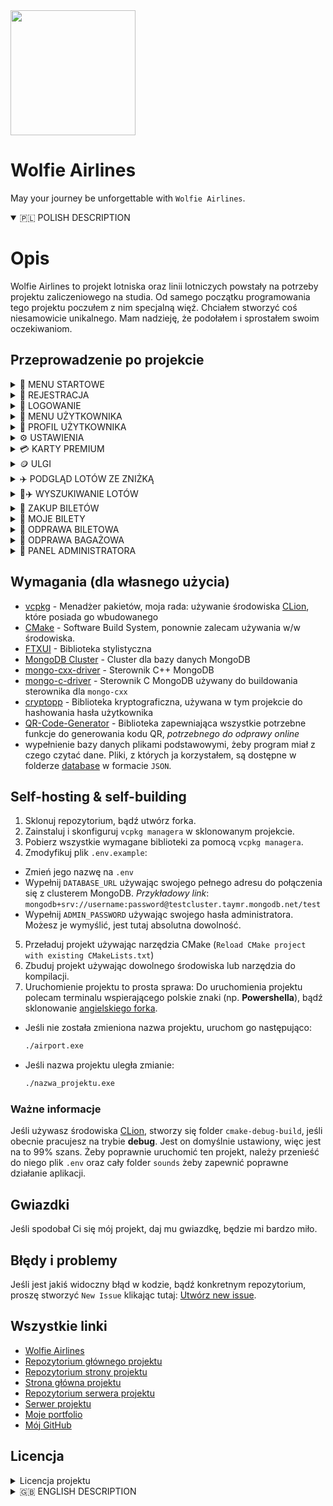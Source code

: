 <div>
  <img
    src="https://i.imgur.com/MLlNSm4.png"
    class="logo-img"
    style="width:200px;heigth:200px"
    />
</div>

# Wolfie Airlines 

May your journey be unforgettable with `Wolfie Airlines`.

<details open>
  <summary>
    🇵🇱 POLISH DESCRIPTION
  </summary>

# Opis
Wolfie Airlines to projekt lotniska oraz linii lotniczych powstały na potrzeby projektu zaliczeniowego na studia. Od samego początku programowania tego projektu poczułem z nim specjalną więź. Chciałem stworzyć coś niesamowicie unikalnego. Mam nadzieję, że podołałem i sprostałem swoim oczekiwaniom.

## Przeprowadzenie po projekcie

<details>
  <summary>
    🧭 MENU STARTOWE
  </summary>
  
  Użytkownik może korzystać z aplikacji bez możliwości zakładania konta ani logowania się, ale ma oczywiście ograniczone funkcje.
  <img src="https://i.imgur.com/OYHkDLv.png"/>
</details>

<details>
  <summary>
    👤 REJESTRACJA
  </summary>

  Wszystko się gdzieś zaczyna. Zarejestrujmy się więc, żeby korzystać z naszej aplikacji.
  <img src="https://i.imgur.com/yzLoNxv.png"/>
</details>

<details>
  <summary>
    👤 LOGOWANIE
  </summary>

  Po udanej rejestracji, zalogujmy się na nasze konto
  <img src="https://i.imgur.com/dFMuvvN.png"/>
</details>

<details>
  <summary>
    🧭 MENU UŻYTKOWNIKA
  </summary>

  Naszym oczom ukaże się menu użytkownika, które posiada o wiele więcej funkcji niż podstawowe menu startowe.
  <img src="https://i.imgur.com/8V1i80v.png"/>
</details>

<details>
  <summary>
    👤 PROFIL UŻYTKOWNIKA
  </summary>

  Każda szanująca się aplikacja wspierająca zakładanie własnego konta powinna mieć możliwość przejrzenia własnego profilu. W `Wolfie Airlines` traktujemy naszych klientów naprawdę poważnie.
  <img src="https://i.imgur.com/8O1tjna.png"/>

  Profil służy głównie do przeglądania statystyk, takich jak: zweryfikowany zawód, obecna karta premium/obecnie przypisana zniżka, zaoszczędzone pieniądze, data utworzenia konta, domyślna metoda płatności (`można ją zmienić w ustawieniach, o czym jest napisane niżej`), liczba zakupionych biletów, czy ilość wydanych pieniędzy.
</details>

<details>
  <summary>
    ⚙️ USTAWIENIA
  </summary>

  Oprócz możliwości wyświetlenia własnego konta, można je również edytować. Zmiana hasła, adresu e-mail, nazwy użytkownika, itp. są niesamowicie potrzebne dla zadowolenia użytkowników z korzystania z aplikacji.
  <img src="https://i.imgur.com/QgMZW2k.png"/>

  <details>
    <summary>
    👷‍♂️ WERYFIKACJA ZAWODU
    </summary>

  Każdy użytkownik ma możliwość zweryfikować wykonywany zawód, co niesie za sobą korzyści. Obecnie aplikacja wspiera 5 zawodów: `muzyk`, `lekarz`, `matematyk`, `informatyk` i `policjant`, a korzyści z nich to kolejno:
  - `Muzyk` - **darmowy^** przewóz instrumentów muzycznych
  - `Lekarz` - **darmowy^** przewóz asortymentu medycznego (apteczki, zestawy ratunkowe, szczepionki, itd.) oraz asortymentu potrzebnego do wykonywania zawodu (stetoskop, itp.)
  - `Matematyk` - **darmowy^** przewóz kalkulatora oraz liczydła
  - `Informatyk` - **darmowy^** przewóz narzędzi potrzebnych do wykonywania zawodu (laptop, tablet, komputer) oraz **darmowy^** przewóz nielimitowanych ilości urządzeń elektrycznych (na baterie litowe bądź litowo-jonowe)
  - `Policjant` - **darmowy^** przewóz narzędzi potrzebnych do wykonywania zawodu (broń, amunicja) oraz **darmowy^** i `wyłącznie dostępny dla tego zawodu`, przewóz zabronionych przedmiotów takich jak: `Broń paraliżująca`

**^** - `darmowy` oznacza: Dostępny (jeśli zabroniony), nieliczący się do wagi bagażu

  <details>
    <summary>
    🎵 Muzyk
    </summary>

  Weryfikacja zawodu wiąże się z testowaniem słuchu. Odtwarza się krótka część znanego utworu oraz zadaniem użytkownika będzie poprawne zgadnięcie wykonawcy/zespołu, który stworzył dany utwór.

  <img src="https://i.imgur.com/m0AXn5p.png"/>
  </details>

  <details>
    <summary>
    💉 Lekarz
    </summary>

  Weryfikacja zawodu wiąże się z diagnozą choroby. Wyświetlają się objawy, na podstawie których użytkownik musi stwierdzić chorobę.

  <img src="https://i.imgur.com/FUIr22v.png"/>
  </details>

  <details>
    <summary>
    🧮 Matematyk
    </summary>

  Weryfikacja zawodu wiąże się z rozwiązaniem problemu matematycznego. Wyświetla się pytanie, na które użytkownik musi podać poprawną odpowiedź, zgodną z wyświetloną podpowiedzią.

  <img src="https://i.imgur.com/wewXZU7.png"/>
  </details>

  <details>
    <summary>
    💻 Informatyk
    </summary>

  Weryfikacja zawodu wiąże się z rozwiązaniem problemu informatycznego. Wyświetla się losowy problem z losowego języka programowania, a zadaniem użytkownika będzie wskazanie, w której linijce kodu znajduje się błąd.

  <img src="https://i.imgur.com/fipamv7.png"/>
  </details>

  <details>
    <summary>
    🚓 Policjant
    </summary>

  Weryfikacja zawodu wiąże się z podaniem `poprawnego` numeru odznaki

  <img src="https://i.imgur.com/fIDsbXe.png"/>
  </details>
  </details>

  <details>
  <summary>
    💳 ZMIANA DOMYŚLNEJ METODY PŁATNOŚCI
  </summary>

  Aplikacja wspiera obecnie 2 typy płatności: `Kod BLIK` oraz `kartę VISA`.
  <img src="https://i.imgur.com/g9xlIUL.png"/>
</details>
</details>

<details>
  <summary>
    💳 KARTY PREMIUM
  </summary>
    
  Użytkownik w aplikacji ma możliwość zakupienia karty premium, która w późniejszym etapie daje różne benefity.
  Najlepszym benefitem - *najbardziej rozwiniętym* - jest wybór miejsca w samolocie, dostępny jedynie dla `karty złotej oraz platynowej`
  <img src="https://i.imgur.com/fTi2bC1.png"/>

  Żeby zakupić kartę, wystarczy podać jej nazwę, a następnie ją opłacić.

  `Jeśli użytkownik ma zakupioną kartę premium, nie może starać się o zniżkę.`
 </details>

 <details>
  <summary>
    🪙 ULGI
  </summary>
    
  Oprócz wsparcia kart premium, oferujemy również zniżki dla: `weteranów wojennych`, `karty inwalidzkiej`, `emerytów` oraz `studentów`.
  <img src="https://i.imgur.com/ELk14vZ.png"/>


  `Jeśli użytkownik ma przypisaną zniżkę do konta, nie może zakupić już karty premium.`
 </details>

 <details>
  <summary>
    ✈️ PODGLĄD LOTÓW ZE ZNIŻKĄ
  </summary>

  Nieważne czy ze zniżką z ulgi czy z karty premium, każde wyświetlają się tak samo, jedynie wyświetlając inne ceny (zależnie od % zniżki).
  Poniżej znajdziecie wyświetlony ekran lotów ze zniżką dla `weterana wojennego`:
  <img src="https://i.imgur.com/CKRRSdP.png"/>
 </details>

<details>
  <summary>
    🔎✈️ WYSZUKIWANIE LOTÓW
  </summary>

  Wyszukiwanie lotów jest pierwszą i w zasadzie najważniejszą funkcją całej aplikacji, więc też i jedną z najbardziej rozbudowanych pod względem podanych przez użytkownika kryteriów.
  <img src="https://i.imgur.com/tIAQShv.png"/>

  Opcji jest naprawdę wiele, jak widać na załączonym zdjęciu. Przykładowo, wybierzmy opcję wyświetlenia wszystkich lotów.

  <img src="https://i.imgur.com/aaSx7Cd.png"/>

  Wyświetlił nam się cały ekran z możliwością *paginacji* (zmiany stron) pomiędzy wyświetlonymi lotami.
</details>

<details>
  <summary>
    🎫 ZAKUP BILETÓW
  </summary>

  Powiedzmy, że wybraliśmy już lot, który nas interesuje korzystając z wcześniej opisanej opcji. Czas zakupić na niego bilet!
  <img src="https://i.imgur.com/s9lZpxS.png"/>

  Skorzystajmy na potrzeby prezentacji z dokładniejszej funkcji (dokładniejszej, ponieważ każdy lot ma swój unikalny `identyfikator`, tak więc, korzystanie z opcji numer *1*, zawsze zwróci nam poprawne połączenie.
  Przykładowo: jeśli korzystając z funkcji numer *2* podamy miasto wylotu i przylotu, aplikacja może zwrócić nam 2 połączenia, ale o innych datach. Zalecane jest więc korzystanie z ID lotu, które można otrzymać korzystając z wyszukiwarki lotów.

  <img src="https://i.imgur.com/2yQfu4L.png"/>

  Potwierdzamy więc, zwrócony przez aplikację, lot i przechodzimy do następnego ekranu.

  <details>
  <summary>
    🎫✈️ WYBÓR MIEJSC W SAMOLOCIE (EXCLUSIVE DLA KARTY ZŁOTEJ I PLATYNOWEJ)
  </summary>

  Jeśli użytkownik posiada, opisaną niżej, `kartę premium`: **złotą lub platynową**, przysługuje mu korzyść wyboru miejsc w samolocie.
  <img src="https://i.imgur.com/nBS3zx0.png"/>

  Żeby wybrać miejsca należy podać kolejno:
  - **liczbę biletów do zakupu** (minimalnie `1`, maksymalnie `4` na jednego użytkownika)
  Zakładając, że chcemy tylko `jeden` bilet będziemy musieli podać:
  - Numer `rzędu`
  - Numer `miejsca`
  Jeśli chcemy parę biletów, aplikacja będzie pytała o wszystkie numery rzędów i miejsc. Należy podążać wtedy za instrukcjami wyświetlonymi w aplikacji.

  <img src="https://i.imgur.com/VFf4Wwl.png"/>

  Wybraliśmy miejsca. Wyświetla się samolot, a sama aplikacja prosi o potwierdzenie wyboru:
  <img src="https://i.imgur.com/Ctt8AZA.png"/>
</details>

  <details>
  <summary>
    🎫✈️ PRZYDZIAŁ MIEJSC (DLA POZOSTAŁYCH UŻYTKOWNIKÓW)
  </summary>

  Przydział miejsc dla użytkowników bez złotej lub platynowej karty premium odbywa się za pomocą zaimplementowanego, na podstawie oficjalnych danych linii lotniczych, `algorytmu`:
  - Jeśli są wolne miejsca w samolocie, przydziela losowo
  - Jeśli jedynymi miejscami w samolocie są miejsca ewakuacyjne, a użytkownik nie ma żadnej z ulg: `weteran wojenny`, `karta inwalidzka`, `emeryt`, zostaje mu przydzielone miejsce ewakuacyjne
  - W przeciwnym wypadku natomiast, jeśli użytkownik posiada w/w ulgi, aplikacja wyświetla zapytanie, czy użytkownik nadal chce zakupić bilet na miejscu ewakuacyjnym
</details>

<details>
  <summary>
    🎫💵 PŁATNOŚĆ ZA BILETY
  </summary>

  Jeśli potwierdziliśmy wybór miejsc w samolocie, bądź został nam on przydzielony odgórnie, należy zapłacić za bilety.
  <img src="https://i.imgur.com/gc1ciPK.png"/>

  Wyświetlony ekran płatności zależy od **domyślnej metody płatności** wybranej przez użytkownika. Podstawowo jest to `BLIK`, co można zmienić w ustawieniach opisanych wyżej.
  Po pomyślnie dokonanej płatności drukuje nam się fakturka z zakupionymi biletami i informacją o możliwości odprawy.

</details>
</details>

<details>
  <summary>
    🎫 MOJE BILETY
  </summary>

  Użytkownik ma oczywiście możliwość zobaczenia zakupionych biletów oraz ich statusów odpraw (bagażowej i biletowej)
  <img src="https://i.imgur.com/SZauO7a.png"/>
</details>

<details>
  <summary>
    🎫 ODPRAWA BILETOWA
  </summary>

  Mamy wyszukany i znaleziony lot, kupiony bilet, zostały odprawy. Pierwszą z nich oczywiście nie musi być odprawa biletowa, ale taką kolejność sugeruje nam aplikacja.
  <img src="https://i.imgur.com/uzN0PPP.png"/>

  Aplikacja wyświetla nam nasze bilety i prosi o wprowadzenie numeru lotu (obecnego na obramowaniu biletu, na załączonym obrazku jest to `#1`. Wprowadzamy oczywiście bez znaku `#`.

  <details>
  <summary>
    🤳 KOD QR
  </summary>

  System odpraw w `Wolfie Airlines` jest mocno nastawiony przyszłościowo, szybko i skutecznie. Albowiem wystarczy jedynie zeskanować kod QR żeby przeprowadzić całą odprawę. Nie trzeba nic wpisywać, nic podawać, ani tym bardziej - dodatkowo dopłacać.
  <img src="https://i.imgur.com/iBFZuPg.png"/>
  </details>

  <details>
  <summary>
    📑 KARTY POKŁADOWE
  </summary>

  Po zeskanowaniu kodu, przeniesie nas do [strony projektu](https://github.com/wolfie-airlines/wolfie-airlines-webpage), która następnie będzie komunikować się z [serwerem](https://github.com/wolfie-airlines/wolfie-airlines-server), aby przeprowadzić naszą odprawę.
  Wystarczy poczekać parę sekund i otrzymamy nasze gotowe karty pokładowe.
  <img src="https://i.imgur.com/pZhsV9W.png"/>

  Teraz, jeśli użytkownik wejdzie w zakładkę `Moje bilety` zobaczy ✅ w kolumnie odprawy biletowej przy odprawionym bilecie.
  </details>
</details>

<details>
  <summary>
    👜 ODPRAWA BAGAŻOWA
  </summary>

  Jesteśmy już odprawieni (a raczej nasz bilet), więc zostało odprawić jeszcze bagaż. Wiadomo, że czasami da się polecieć z samym plecakiem, wtedy taka opcja nie jest wymagana, może widnieć ❌ w zakładce `Moje bilety`, ale lecąc na **2 tygodniowe** wakacje, ciężko zapakować się do plecaka górskiego. Należy też więc odprawić naszą walizkę lub torbę osobno.
  <img src="https://i.imgur.com/kwLC9KK.png"/>

  Początkowo odprawa bagażowa wygląda bardzo podobnie do odprawy biletowej, żeby użytkownik przeszedł przez nią bardziej intuicyjnie. Również należy wybrać lot, na który chcemy odprawić bagaż.

  <details>
  <summary>
    👜 POWITANIE W ODPRAWIE
  </summary>

  Poczuj się z nami swobodnie. W `Wolfie Airlines` możesz mieć pewność, że powitamy Cię zawsze z otwartymi rękami. Przed odprawą bagażową masz również możliwość wyświetlić listę wszystkich dostępnych i zabronionych przedmiotów w transporcie lotniczym.
  Wszystkie informacje zawarte w aplikacji są oparte na prawdziwych danych z tabeli wykazów przedmiotów niebezpiecznych - [tabela 2.3a](https://www.royaljet.pl/uploads/Wykaz_przedmiotow_niebezpiecznych.pdf).
  <img src="https://i.imgur.com/pEMA2Kl.png"/>
  </details>

<details>
  <summary>
    🛄 LISTA WSZYSTKICH PRZEDMIOTÓW
  </summary>

  <img src="https://i.imgur.com/Kw0gghD.png"/>

  Tabela jest bardzo prosta w odczycie i intuicyjna, żeby użytkownik na pewno wiedział, czy może wziąć przedmiot.
  Jeśli chcesz uzyskać szczegółowe informacje na temat jednego przedmiotu (dostępność dla zawodu, uśredniona waga jednego przedmiotu) wystarczy wpisać jego `numer`.
  </details>

  <details>
  <summary>
    👜 ZAWARTOŚĆ BAGAŻU
  </summary>
    
  Jeśli użytkownik nie potrzebuje tabeli wszystkich przedmiotów, przechodzi do następnego ekranu odprawy.
  <img src="https://i.imgur.com/MhT8KcP.png"/>

  Tutaj należy zaznaczyć wszystkie rzeczy, które użytkownik chce ze sobą wziąć. Jak widać, niektóre przedmioty pojawiły się na **czerwono**. Są to przedmioty zabronione. 
Ktoś może zadać sobie pytanie: Czemu w odprawie bagażowej w ogóle uwzględniać przedmioty zabronione? Odpowiedź jest bardzo prosta. Mianowicie, **te przedmioty nie są zabronione dla każdego**, przykładowo, `Broń paraliżująca` jest dostępna i niezabroniona dla osoby, która wykonuje zawód *policjanta*. Oczywiście, dla tej osoby, takowy przedmiot nie wyświetla się na czerwono. Dla zwykłego użytkownika jest to jedynie informacja wizualna, a podczas wyboru tego przedmiotu bez uprawnień, odprawa zakończy się niepowodzeniem.
  </details>

  <details>
  <summary>
    👜 POTWIERDZENIE ZAWARTOŚCI BAGAŻU
  </summary>
    
  Jeśli użytkownik wybrał przedmioty, aplikacja wyświetla listę rzeczy, które zaznaczył, żeby mógł sobie na spokojnie jeszcze raz sprawdzić, czy czegoś nie zapomniał.
  <img src="https://i.imgur.com/jJ3O7i4.png"/>
 </details>

  <details>
  <summary>
    👜 PODANIE ILOŚCI
  </summary>
    
  Po potwierdzeniu zgodności zawartości bagażu, wyświetla się następny ekran odprawy, proszący o wprowadzenie ilości przedmiotów, które chcemy zabrać.
  <img src="https://i.imgur.com/tJw6fll.png"/>

  `Waga przedmiotów naliczana jest automatycznie`. Każdy przedmiot ma swoją odgórnie określoną wagę, żeby odprawy bagażowe szły sprawniej.
  
  Jak widać na załączonym zdjęciu, bagaż do **20kg** włącznie, jest bagażem odprawianym od razu, za darmo, bez konieczności żadnej dopłaty.
  Jeśli użytkownik przekroczy limit wagowy **20kg**, ale nie przekroczy **32kg**, naliczana jest nadpłata za nadbagaż, według oficjalnych danych [Ryanair](https://www.ryanair.com/pl/pl), to jest: `2 euro za każdy przekroczony kilogram`.
  Nadpłata jest obliczana w złotówkach, po kursie ustalonym z góry (nie jest on aktualizowany, jest to stałe `4.3zł`)
 </details>

  <details>
  <summary>
    💵👜 OPŁATA ZA NADBAGAŻ
  </summary>
    
  W momencie kiedy użytkownik przekroczył wyżej wspomniany limit wagowy, ale zmieścił się w maksymalnym limicie, została naliczona dopłata za nadbagaż.
  <img src="https://i.imgur.com/i3jVhAW.png"/>

  Standardowo jak we wszystkich płatnościach w aplikacji, wyświetla się ekran z prośbą o uiszczenie opłaty, po której, jeśli została przeprowadzona pomyślnie, bagaż zostaje automatycznie odprawiony.
 </details>
  </details>

  <details>
  <summary>
    🤵 PANEL ADMINISTRATORA
  </summary>
    
  Aplikacja oferuje również panel administratora, dla osób posiadających przepustkę wyższego stopnia do siedziby biura `Wolfie Airlines` (hasło administratora)
  <img src="https://i.imgur.com/JaOGxuj.png"/>

  Jeśli użytkownik nie był wcześniej zalogowany jako administrator, aplikacja poprosi go o wprowadzenie hasła, natomiast jeśli był, od razu przejdzie do panelu.

  <details>
  <summary>
    ⚙️ FUNKCJE PANELU
  </summary>
    
  Panel administratora wspiera następujące funkcje:
  <img src="https://i.imgur.com/JaOGxuj.png"/>

  - `LOTY` - dodawanie nowych lotów
  - `PYTANIA WERYFIKACYJNE` - dodawanie nowych pytań weryfikacyjnych (do weryfikacji zawodów)
  - `ZARZĄDZANIE UŻYTKOWNIKAMI` - zmiana nazwy użytkownika, e-mailu, wydanych pieniędzy, daty założenia konta, liczby zakupionych biletów, itd.
  - `DODAWANIE NOWYCH PRZEDMIOTÓW` - nowe przedmioty do tabeli przedmiotów w odprawie bagażowej
 </details>

 </details>

## Wymagania (dla własnego użycia)
- [vcpkg](https://vcpkg.io/en/) - Menadżer pakietów, moja rada: używanie środowiska [CLion](https://www.jetbrains.com/clion/), które posiada go wbudowanego
- [CMake](https://cmake.org/) - Software Build System, ponownie zalecam używania w/w środowiska.
- [FTXUI](https://github.com/ArthurSonzogni/FTXUI) - Biblioteka stylistyczna
- [MongoDB Cluster](https://www.mongodb.com/resources/products/fundamentals/clusters) - Cluster dla bazy danych MongoDB
- [mongo-cxx-driver](https://github.com/mongodb/mongo-cxx-driver) - Sterownik C++ MongoDB
- [mongo-c-driver](https://github.com/mongodb/mongo-c-driver) - Sterownik C MongoDB używany do buildowania sterownika dla `mongo-cxx`
- [cryptopp](https://cryptopp.com/) - Biblioteka kryptograficzna, używana w tym projekcie do hashowania hasła użytkownika
- [QR-Code-Generator](https://github.com/nayuki/QR-Code-generator) - Biblioteka zapewniająca wszystkie potrzebne funkcje do generowania kodu QR, *potrzebnego do odprawy online*
- wypełnienie bazy danych plikami podstawowymi, żeby program miał z czego czytać dane. Pliki, z których ja korzystałem, są dostępne w folderze [database](https://github.com/wolfie-airlines/wolfie-airlines/tree/main/database/json) w formacie `JSON`.

## Self-hosting & self-building
1. Sklonuj repozytorium, bądź utwórz forka.
2. Zainstaluj i skonfiguruj `vcpkg managera` w sklonowanym projekcie.
3. Pobierz wszystkie wymagane biblioteki za pomocą `vcpkg managera`.
4. Zmodyfikuj plik `.env.example`:
  - Zmień jego nazwę na `.env`
  - Wypełnij `DATABASE_URL` używając swojego pełnego adresu do połączenia się z clusterem MongoDB. *Przykładowy link*: `mongodb+srv://username:password@testcluster.taymr.mongodb.net/test`
  - Wypełnij `ADMIN_PASSWORD` używając swojego hasła administratora. Możesz je wymyślić, jest tutaj absolutna dowolność.
5. Przeładuj projekt używając narzędzia CMake (`Reload CMake project with existing CMakeLists.txt`)
6. Zbuduj projekt używając dowolnego środowiska lub narzędzia do kompilacji.
7. Uruchomienie projektu to prosta sprawa:
  Do uruchomienia projektu polecam terminalu wspierającego polskie znaki (np. **Powershella**), bądź sklonowanie [angielskiego forka](link-do-angielskiego-forka).
  - Jeśli nie została zmieniona nazwa projektu, uruchom go następująco:
    ```bash
    ./airport.exe
    ```
  - Jeśli nazwa projektu uległa zmianie:
    ```bash
    ./nazwa_projektu.exe
    ```
### Ważne informacje
Jeśli używasz środowiska [CLion](https://www.jetbrains.com/clion/), stworzy się folder `cmake-debug-build`, jeśli obecnie pracujesz na trybie **debug**. Jest on domyślnie ustawiony, więc jest na to 99% szans.
Żeby poprawnie uruchomić ten projekt, należy przenieść do niego plik `.env` oraz cały folder `sounds` żeby zapewnić poprawne działanie aplikacji.

## Gwiazdki
Jeśli spodobał Ci się mój projekt, daj mu gwiazdkę, będzie mi bardzo miło.

## Błędy i problemy
Jeśli jest jakiś widoczny błąd w kodzie, bądź konkretnym repozytorium, proszę stworzyć `New Issue` klikając tutaj: [Utwórz new issue](https://github.com/wolfie-airlines/wolfie-airlines/issues).

## Wszystkie linki
- [Wolfie Airlines](https://github.com/wolfie-airlines)
- [Repozytorium głównego projektu](https://github.com/wolfie-airlines/wolfie-airlines)
- [Repozytorium strony projektu](https://github.com/wolfie-airlines/wolfie-airlines-webpage)
- [Strona główna projektu](https://wolfie-airlines-webpage.vercel.app/)
- [Repozytorium serwera projektu](https://github.com/wolfie-airlines/wolfie-airlines-server)
- [Serwer projektu](https://wolfie-airlines-server.vercel.app/)
- [Moje portfolio](https://szymon-wilczek.pl)
- [Mój GitHub](https://github.com/szymonwilczek)

## Licencja
<details>
  <summary>
    Licencja projektu
  </summary>

`WOLFIE Szymon Wilczek`
Wszelkie prawa zastrzeżone

### Definicje:

1. **"Projekt"** oznacza oprogramowanie i wszelkie związane z nim materiały znajdujące się w **organizacji** GitHub pod nazwą "Wolfie Airlines" - [Organizacja](https://github.com/wolfie-airlines/).

2. **"Autor"** oznacza WOLFIE Szymon Wilczek - [szymonwilczek](https://github.com/szymonwilczek).

### Warunki licencji:

1. **Prawa autorskie:** 
    a. Autor zastrzega sobie wszystkie prawa autorskie do fundamentalnych funkcji zawartych w Projekcie.
    b. Użytkownik otrzymuje licencję na korzystanie z fundamentalnych funkcji Projektu na zasadach określonych poniżej.

2. **Uprawnienia użytkownika:**
    a. Użytkownik może kopiować, modyfikować i rozpowszechniać Projekt lub jego fragmenty.
    b. Każde kopiowanie lub modyfikacja Projektu musi zawierać w uznaniu dodanie Autora, tj. "WOLFIE Szymon Wilczek", wraz z linkiem do oryginalnego repozytorium na GitHubie.
    c. Rozpowszechnianie Projektu lub jego fragmentów jest dozwolone wyłącznie z wyraźną kredytacją Autora w opisie.

3. **Zakazane działania:**
    a. Kopiowanie lub wykorzystywanie Projektu lub jego fragmentów bez dodania Autora w uznaniu.
    b. Usuwanie lub modyfikowanie istniejących informacji o prawach autorskich lub kredytacji Autora.

4. **Brak gwarancji:**
    Projekt jest udostępniany "tak jak jest", bez jakiejkolwiek gwarancji. Autor nie ponosi odpowiedzialności za ewentualne szkody wynikłe z korzystania z Projektu.

5. **Zgoda:**
    Korzystając z Projektu, Użytkownik akceptuje warunki niniejszej licencji.

### Zakończenie licencji:

1. Licencja ta obowiązuje od 2024 roku, chyba że zostanie wcześniej odwołana przez Autora.
2. Po zakończeniu obowiązywania licencji, Użytkownik jest zobowiązany do przestrzegania zasad dotyczących praw autorskich i kredytacji Autora.

Dane kontaktowe:

WOLFIE Szymon Wilczek  
szymonwilczek@icloud.com
szymonwilczek@outlook.com
</details>

</details>

<details>
  <summary>
    🇬🇧 ENGLISH DESCRIPTION
  </summary>

# Description
Wolfie Airlines is an airport and airline project created for a college credit project. From the very beginning of programming this project, I felt a special bond with it. I wanted to create something incredibly unique. I hope that I managed and lived up to my expectations.

## Walk-through

<details>
  <summary>
    🧭 START MENU
  </summary>
  
  Users can use the app without creating an account or logging in, but it has limited features, of course.
  <img src="https://i.imgur.com/OYHkDLv.png"/>
</details>

<details>
  <summary>
    👤 REGISTRATION
  </summary>

  Everything starts somewhere. So let's register to use our app.
  <img src="https://i.imgur.com/yzLoNxv.png"/>
</details>

<details>
  <summary>
    👤 LOGIN
  </summary>

  After successful registration, let's log into our account
  <img src="https://i.imgur.com/dFMuvvN.png"/>
</details>

<details>
  <summary>
    🧭 USER MENU
  </summary>

  What appears to our eyes is the user menu, which has many more functions than the basic start menu.
  <img src="https://i.imgur.com/8V1i80v.png"/>
</details>

<details>
  <summary>
    👤 USER PROFILE
  </summary>

  Any self-respecting application that supports account creation should have the ability to review your own profile. At `Wolfie Airlines` we take our customers really seriously.
  
  <img src="https://i.imgur.com/8O1tjna.png"/>

  The profile is mainly used to view statistics, such as verified occupation, current premium card/current assigned discount, money saved, date of account creation, default payment method (`you can change it in the settings, as mentioned below`), number of tickets purchased, or amount of money spent.
</details>

<details>
  <summary>
    ⚙️ SETTINGS
  </summary>

  In addition to being able to view your own account, you can also edit it. Changing the password, email address, username, etc. are incredibly necessary for users' satisfaction with the application.
  <img src="https://i.imgur.com/QgMZW2k.png"/>

  <details>
    <summary>
    👷‍♂️ JOB VERIFICATION
    </summary>

  Each user has the opportunity to verify the occupation he or she is pursuing, which brings benefits. Currently, the application supports 5 professions: `musician`, `doctor`, `mathematician`, `informatician` and `police officer`, and the benefits are as follows:
  - `musician` - **free^** transportation of musical instruments.
  - `doctor` - **free^** carriage of medical assortment (first aid kits, emergency kits, vaccines, etc.) and assortment needed to practice the profession (stethoscope, etc.).
  - `mathematician` - **free^** carriage of calculator and abacus.
  - `informatician` - **free^** carriage of tools needed for the profession (laptop, tablet, computer) and **free^** carriage of unlimited amounts of electrical devices (with lithium or lithium-ion batteries).
  - `policeman` - **free^** carriage of tools needed for the profession (weapons, ammunition) and **free^** and `exclusively available to this profession`, carriage of prohibited items such as: `stun weapons`.

**^** - `free` means: Available (if prohibited), not counting towards baggage weight

  <details>
    <summary>
    🎵 Musician
    </summary>

  Verification of the occupation involves a test of hearing. A short part of a well-known song is played and the user's task will be to correctly guess the artist/band that created the song.

  <img src="https://i.imgur.com/m0AXn5p.png"/>
  </details>

  <details>
    <summary>
    💉 Doctor
    </summary>

  Verification of the occupation involves diagnosis of the disease. Symptoms are displayed, based on which the user must determine the disease.

  <img src="https://i.imgur.com/FUIr22v.png"/>
  </details>

  <details>
    <summary>
    🧮 Mathematician
    </summary>

  Verifying an occupation involves solving a math problem. A question is displayed, to which the user must provide the correct answer, consistent with the displayed hint.

  <img src="https://i.imgur.com/wewXZU7.png"/>
  </details>

  <details>
    <summary>
    💻 Informatician
    </summary>

  Verifying an occupation involves solving a computer problem. A random problem from a random programming language is displayed, and the user's task will be to indicate which line of code contains the error.

  <img src="https://i.imgur.com/fipamv7.png"/>
  </details>

  <details>
    <summary>
    🚓 Policeman
    </summary>

  Verification of the profession involves providing the `correct' badge number

  <img src="https://i.imgur.com/fIDsbXe.png"/>
  </details>
  </details>

  <details>
  <summary>
    💳 CHANGE THE DEFAULT METHOD OF PAYMENT
  </summary>

  The application currently supports 2 types of payments: `BLIK code` and `VISA card`.
  <img src="https://i.imgur.com/g9xlIUL.png"/>
</details>
</details>

<details>
  <summary>
    💳 PREMIUM CARDS
  </summary>
    
  The user in the app has the option to purchase a premium card, which at a later stage gives various benefits.
  The best benefit - *most developed* - is the choice of seat on the plane, available only for `gold card and platinum card`.
  <img src="https://i.imgur.com/fTi2bC1.png"/>

  To purchase a card, all you have to do is enter the name of the card and then pay for it.

  `If a user has purchased a premium card, he/she cannot apply for a discount.`
 </details>

 <details>
  <summary>
    🪙 DISCOUNTS
  </summary>
    
  In addition to premium card support, we also offer discounts for: `war veterans`, `disability card`, `retirees` and `students`.
  <img src="https://i.imgur.com/ELk14vZ.png"/>


  `If a user has a discount assigned to their account, they can no longer purchase a premium card.`
 </details>

 <details>
  <summary>
    ✈️ DISCOUNTED FLIGHT PREVIEW
  </summary>

  Whether with a discount from a concession or a premium card, each displays the same, only displaying different prices (depending on the % discount).
  Below you will find the displayed screen of discounted flights for `war veteran`:
  <img src="https://i.imgur.com/CKRRSdP.png"/>
 </details>

<details>
  <summary>
    🔎✈️ FLIGHT SEARCH
  </summary>

  Searching for flights is the first and basically the most important function of the entire application, so it is also one of the most extensive in terms of the criteria specified by the user.
  <img src="https://i.imgur.com/tIAQShv.png"/>

  The options are indeed many, as you can see in the attached image. For example, let's choose the option to view all flights.

  <img src="https://i.imgur.com/aaSx7Cd.png"/>

  We displayed the entire screen with the ability to *paginate* (change pages) between the displayed flights.
</details>

<details>
  <summary>
    🎫 PURCHASING TICKETS
  </summary>

  Let's say we've already selected the flight we're interested in using the previously described option. Now it's time to purchase a ticket for it!
  <img src="https://i.imgur.com/s9lZpxS.png"/>

  Let's use a more accurate function for the purpose of the presentation (more accurate because each flight has its own unique `identifier`, so, using the number *1* option, will always return us the correct connection.
  For example: if, using the number *2* function, we specify the city of departure and arrival, the application may return us 2 connections, but with different dates. So it is recommended to use the flight ID, which can be obtained by using the flight search engine.

  <img src="https://i.imgur.com/2yQfu4L.png"/>

  So we confirm, returned by the application, the flight and go to the next screen.

  <details>
  <summary>
    🎫✈️ CHOICE OF SEATS ON THE PLANE (EXCLUSIVE FOR GOLD AND PLATINUM CARD)
  </summary>

  If the user has, as described below, a `premium card`: **gold or platinum**, he/she is entitled to the benefit of choosing seats on the plane.
  <img src="https://i.imgur.com/nBS3zx0.png"/>

  To select the seats, you need to specify one by one:
  - **number of tickets to purchase** (minimum `1`, maximum `4` per user).
  Assuming that we want only `one` ticket we will need to specify:
  - Number of `row`.
  - The number of the `seat`.
  If we want a pair of tickets, the application will ask for all row and seat numbers. You should then follow the instructions displayed in the application.

  <img src="https://i.imgur.com/VFf4Wwl.png"/>

  We have selected seats. The airplane is displayed, and the app itself asks you to confirm your selection:
  <img src="https://i.imgur.com/Ctt8AZA.png"/>
</details>

  <details>
  <summary>
    🎫✈️ SEAT ALLOCATION (FOR OTHER USERS)
  </summary>

  Seat allocation for users without a gold or platinum premium card is done using an `algorithm' implemented, based on official airline data:
  - If there are free seats on the plane, it allocates randomly
  - If the only seats on the plane are evacuation seats and the user has none of the concessions: `war veteran`, `disability card`, `emeritus`, he is assigned an evacuation seat.
  - Otherwise, on the other hand, if the user has the above-mentioned concessions, the application prompts whether the user still wants to purchase a ticket for an evacuation seat
</details>

<details>
  <summary>
    🎫💵 TICKET PAYMENTS
  </summary>

  If we have confirmed our choice of seats on the plane, or it has been assigned to us top-down, you must pay for the tickets.
  <img src="https://i.imgur.com/gc1ciPK.png"/>

  The payment screen displayed depends on the **default payment method** selected by the user. The basic one is `BLIK`, which can be changed in the settings described above.
  After a successful payment, an invoice with the purchased tickets and check-in information is printed for us.

</details>
</details>

<details>
  <summary>
    🎫 MY TICKETS
  </summary>

  The user can, of course, see the purchased tickets and their check-in statuses (baggage and tickets)
  <img src="https://i.imgur.com/SZauO7a.png"/>
</details>

<details>
  <summary>
    🎫 TICKET CHECK-IN
  </summary>

  We have searched and found a flight, bought a ticket, there are check-ins left. The first one, of course, does not have to be the ticket check-in, but that is the order the app suggests to us.
  <img src="https://i.imgur.com/uzN0PPP.png"/>

  The application displays our tickets and asks us to enter the flight number (present on the ticket border, in the attached image it is `#1`. We enter without the `#` character, of course.

  <details>
  <summary>
    🤳 QR CODE
  </summary>

  The check-in system at `Wolf Airlines` is strongly forward-looking, fast and efficient. For you only need to scan a QR code to carry out the entire check-in process. You don't have to enter anything, give anything, let alone - pay extra.
  <img src="https://i.imgur.com/iBFZuPg.png"/>
  </details>

  <details>
  <summary>
    📑 BOARDING PASSES
  </summary>

  After scanning the code, it will take us to [project website](https://github.com/wolfie-airlines/wolfie-airlines-webpage), which will then communicate with [server](https://github.com/wolfie-airlines/wolfie-airlines-server) to perform our check-in.
  All we have to do is wait a few seconds and we will receive our finished boarding passes.
  <img src="https://i.imgur.com/pZhsV9W.png"/>

  Now, if the user enters the `My Tickets` tab, he will see ✅ in the check-in column next to the checked-in ticket.
  </details>
</details>

<details>
  <summary>
    👜 BAGGAGE CHECK-IN
  </summary>

  We're already checked in (or rather, our ticket), so what's left is to check in our luggage. It is known that sometimes it is possible to fly with just a backpack, in which case such an option is not required, you may see ❌ in the `My tickets` tab, but flying on a **2 week** vacation, it is hard to pack in a mountain backpack. So it is also necessary to check in our suitcase or bag separately.
  <img src="https://i.imgur.com/kwLC9KK.png"/>

  Initially, the baggage check-in looks very similar to the ticket check-in so that the user goes through it more intuitively. Also, you need to select the flight for which you want to check in your luggage.

  <details>
  <summary>
    👜 WELCOME TO THE CHECK-IN
  </summary>

  Feel at ease with us. At `Wolf Airlines` you can be sure that we will always welcome you with open arms. Before checking in your luggage, you also have the option to view a list of all available and prohibited items for air transportation.
  All information contained in the application is based on real data from the table of lists of dangerous items - [Table 2.3a](https://www.royaljet.pl/uploads/Wykaz_przedmiotow_niebezpiecznych.pdf).
  <img src="https://i.imgur.com/pEMA2Kl.png"/>
  </details>

<details>
  <summary>
    🛄 LIST OF ALL ITEMS
  </summary>

  <img src="https://i.imgur.com/Kw0gghD.png"/>

  The table is very easy to read and intuitive, so that the user knows for sure whether he can take an item.
  If you want to get detailed information about one item (availability for a profession, average weight of one item) just enter its `number`.
  </details>

  <details>
  <summary>
    👜 CONTENTS OF LUGGAGE
  </summary>
    
  If the user does not need a table of all items, he/she moves to the next check-in screen.
  <img src="https://i.imgur.com/MhT8KcP.png"/>

  Here it is necessary to mark all the things that the user wants to take with him. As you can see, some items have appeared in **red**. These are prohibited items. 
Someone may ask: Why include prohibited items in the baggage check-in at all? The answer is very simple. Namely, **these items are not forbidden to everyone**, for example, a `stun weapon` is available and not forbidden to a person who is in the profession of a *police officer*. Of course, for this person, such an item does not display in red. For an ordinary user, this is only a visual information, and when selecting this item without authorization, the check-in will fail.
  </details>

  <details>
  <summary>
    👜 CONFIRMATION OF BAGGAGE CONTENTS
  </summary>
    
  If the user has selected items, the app displays a list of the things he or she has selected so that he or she can calmly check again if he or she has forgotten something.
  <img src="https://i.imgur.com/jJ3O7i4.png"/>
 </details>

  <details>
  <summary>
    👜 QUANTITATIVE SUMMARY
  </summary>
    
  After confirming that the contents of your luggage are compatible, the next check-in screen appears, asking you to enter the number of items you want to take.
  <img src="https://i.imgur.com/tJw6fll.png"/>

  The `weight of items is calculated automatically`. Each item has its own predetermined weight to make baggage check-in go more smoothly.
  
  As you can see in the attached photo, baggage up to **20kg** inclusive, is baggage checked in immediately, for free, without any surcharge.
  If you exceed the weight limit of **20kg**, but do not exceed **32kg**, you will be charged an excess baggage surcharge, according to official [Ryanair](https://www.ryanair.com/pl/pl) data, that is: `€2 for each kilogram exceeded`.
  The overpayment is calculated in złoty, at a predetermined exchange rate (it is not updated, it is a fixed `4.3zl`).
 </details>

  <details>
  <summary>
    💵👜 EXCESS BAGGAGE CHARGE
  </summary>
    
  When the user exceeded the aforementioned weight limit, but fit within the maximum limit, an excess baggage surcharge was applied.
  <img src="https://i.imgur.com/i3jVhAW.png"/>

  As is standard with all in-app payments, a screen prompts for payment, after which, if successful, the baggage is automatically checked in.
 </details>
  </details>

  <details>
  <summary>
    🤵 ADMIN PANEL
  </summary>
    
  The application also offers an administrator panel, for those with a senior pass to the `Wolfie Airlines` office headquarters (administrator password)
  
  <img src="https://i.imgur.com/JaOGxuj.png"/>

  If the user has not been logged in as an administrator before, the application will ask him or her to enter a password, while if he or she has been, he or she will immediately go to the panel.

  <details>
  <summary>
    ⚙️ PANEL FEATURES
  </summary>
    
  The admin panel supports the following functions:
  <img src="https://i.imgur.com/JaOGxuj.png"/>

  - `FLIGHTS` - adding new flights.
  - `VERIFICATION QUESTIONS` - adding new verification questions (for competition verification).
  - `USER MANAGEMENT` - changing user name, email, money spent, date of account creation, number of tickets purchased, etc.
  - `ADDING NEW ITEMS` - new items to the item table in the baggage check-in.
 </details>

 </details>

## Requirements (for your own use)
- [vcpkg](https://vcpkg.io/en/) - Package Manager, my advice: use [CLion](https://www.jetbrains.com/clion/) environment that has it built in
- [CMake](https://cmake.org/) - Software Build System, again my advice: use the above mentioned environment.
- [FTXUI](https://github.com/ArthurSonzogni/FTXUI) - Style Library
- [MongoDB Cluster](https://www.mongodb.com/resources/products/fundamentals/clusters) - Cluster for the MongoDB database
- [mongo-cxx-driver](https://github.com/mongodb/mongo-cxx-driver) - C++ MongoDB driver
- [mongo-c-driver](https://github.com/mongodb/mongo-c-driver) - C MongoDB driver used to build driver for `mongo-cxx`
- [cryptopp](https://cryptopp.com/) - Cryptographic library, used in this project to hash a user's password
- [QR-Code-Generator](https://github.com/nayuki/QR-Code-generator) - A library that provides all the necessary functionality to generate a QR code, *needed for online check-in*.
- filling the database with core files so that the program has something to read data from. The files I used are available in the [database](https://github.com/wolfie-airlines/wolfie-airlines/tree/main/database/json) folder in `JSON` format.

## Self-hosting & self-building
1. clone the repository, or create a fork.
2. Install and configure `vcpkg manager` in the cloned project.
3. download all required libraries using `vcpkg manager`.
4. modify the `.env.example` file:
  - Rename it to `.env`.
  - Fill in `DATABASE_URL` using its full address to connect to the MongoDB cluster. *Example link*: `mongodb+srv://username:password@testcluster.taymr.mongodb.net/test`.
  - Fill in `ADMIN_PASSWORD` using your administrator password. You can make them up, there is absolute freedom here.
5. Reload the project using the CMake tool (`Reload CMake project with existing CMakeLists.txt`).
6. build the project using any environment or compilation tool.
7. Launch the project is a simple matter:
  To launch the project, I recommend a terminal that supports Polish characters (such as **Powershell**), or clone [English fork](link-to-English-fork).
  - If the project has not been renamed, launch it as follows:
    ```bash
    ./airport.exe
    ```
  - If the project name has changed:
    ```bash
    ./project_name.exe
    ```
### Important information
If you are using the [CLion](https://www.jetbrains.com/clion/) environment, a `cmake-debug-build` folder will be created if you are currently running on **debug** mode. It is set by default, so there is a 99% chance of this happening.
To properly run this project, you need to move the `.env` file and the entire `sounds` folder to it to ensure that the application runs correctly.

## Stars
If you like my project, give it a star, it will be very nice for me.

## Errors, problems & issues
If there is an apparent error in the code, or a specific repository, please create a `New Issue` by clicking here: [Create New Issue](https://github.com/wolfie-airlines/wolfie-airlines/issues).

## All of the URLs
- [Wolfie Airlines](https://github.com/wolfie-airlines)
- [Main project repo](https://github.com/wolfie-airlines/wolfie-airlines)
- [Project webpage repo](https://github.com/wolfie-airlines/wolfie-airlines-webpage)
- [Project webpage](https://wolfie-airlines-webpage.vercel.app/)
- [Project server repo](https://github.com/wolfie-airlines/wolfie-airlines-server)
- [Project server](https://wolfie-airlines-server.vercel.app/)
- [My portfolio](https://szymon-wilczek.pl)
- [My GitHub](https://github.com/szymonwilczek)

## License
<details>
  <summary>
    Project license
  </summary>

`WOLFIE Szymon Wilczek`.
All rights reserved

### Definitions:

1. **“Project ‘** means the software and all related materials located on **organization** GitHub under the name ’Wolfie Airlines” - [Organization](https://github.com/wolfie-airlines/).

2. **"Author ”** means WOLFIE Szymon Wilczek - [szymonwilczek](https://github.com/szymonwilczek).

### License Terms:

1. **Copyright:**. 
    a. The author reserves all copyrights to the fundamental features contained in the Project.
    b. You are granted a license to use the fundamental functions of the Project under the terms set forth below.

2. **User Rights:**.
    a. User may copy, modify and distribute the Project or portions thereof.
    b. Any copying or modification of the Project must include in the credit the addition of the Author, i.e. “WOLFIE Szymon Wilczek”, along with a link to the original repository on GitHub.
    c. Dissemination of the Project or parts of it is allowed only with explicit credit to the Author in the description.

3. **Prohibited Activities:**.
    a. Copying or using the Project or parts of it without adding the Author in the credit.
    b. Removing or modifying existing copyright notices or crediting the Author.

4. **No warranty:**.
    The Project is provided “as is”, without any warranty. The Author is not responsible for any damages resulting from the use of the Project.

5. **Consent:**.
    By using the Project, the User accepts the terms of this license.

### Termination of License:

1. this license is effective from 2024, unless revoked earlier by the Author.
2.After the termination of the license, the User is obliged to comply with the copyright and credit of the Author.

Contact information:

WOLFIE Szymon Wilczek  
szymonwilczek@icloud.com
szymonwilczek@outlook.com
</details>

</details>
